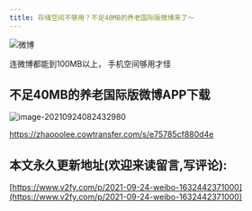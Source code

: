 ```yaml
---
title: 存储空间不够用？不足40MB的养老国际版微博来了～
---
```


![微博](https://cdn.fangyuanxiaozhan.com/assets/1632443168896dBHBd51D.png)

连微博都能到100MB以上， 手机空间够用才怪

## 不足40MB的养老国际版微博APP下载

![image-20210924082432980](https://cdn.fangyuanxiaozhan.com/assets/1632443073450Q23YzDpn.png)

 https://zhaooolee.cowtransfer.com/s/e75785cf880d4e













## 本文永久更新地址(欢迎来读留言,写评论):

[https://www.v2fy.com/p/2021-09-24-weibo-1632442371000](https://www.v2fy.com/p/2021-09-24-weibo-1632442371000)
